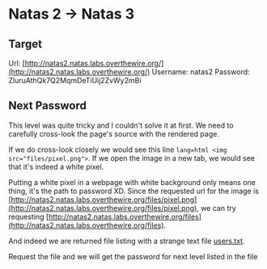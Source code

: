 # Natas 2 -> Natas 3


## Target
Url: [http://natas2.natas.labs.overthewire.org/](http://natas2.natas.labs.overthewire.org/)
Username: natas2
Password: ZluruAthQk7Q2MqmDeTiUij2ZvWy2mBi


## Next Password
This level was quite tricky and I couldn't solve it at first. We need to carefully cross-look the page's source with the rendered page.

If we do cross-look closely we would see this line `lang=html <img src="files/pixel.png">`. If we open the image in a new tab, we would see that it's indeed a white pixel.

Putting a white pixel in a webpage with white background only means one thing, it's the path to password XD. Since the requested url for the image is [http://natas2.natas.labs.overthewire.org/files/pixel.png](http://natas2.natas.labs.overthewire.org/files/pixel.png), we can try requesting [http://natas2.natas.labs.overthewire.org/files](http://natas2.natas.labs.overthewire.org/files).

And indeed we are returned file listing with a strange text file [users.txt](http://natas2.natas.labs.overthewire.org/files/users.txt).

Request the file and we will get the password for next level listed in the file
